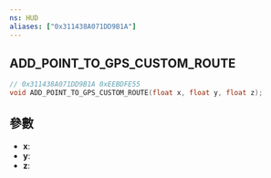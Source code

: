 ```yaml
---
ns: HUD
aliases: ["0x311438A071DD9B1A"]
---
```

## ADD_POINT_TO_GPS_CUSTOM_ROUTE

```c
// 0x311438A071DD9B1A 0xEEBDFE55
void ADD_POINT_TO_GPS_CUSTOM_ROUTE(float x, float y, float z);
```


## 參數
* **x**: 
* **y**: 
* **z**: 

